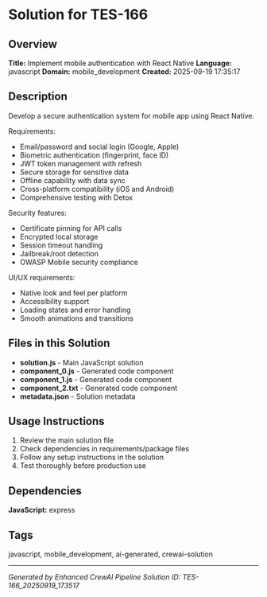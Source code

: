 # Solution for TES-166

## Overview
**Title:** Implement mobile authentication with React Native
**Language:** javascript
**Domain:** mobile_development
**Created:** 2025-09-19 17:35:17

## Description
Develop a secure authentication system for mobile app using React Native.

Requirements:
- Email/password and social login (Google, Apple)
- Biometric authentication (fingerprint, face ID)
- JWT token management with refresh
- Secure storage for sensitive data
- Offline capability with data sync
- Cross-platform compatibility (iOS and Android)
- Comprehensive testing with Detox

Security features:
- Certificate pinning for API calls
- Encrypted local storage
- Session timeout handling
- Jailbreak/root detection
- OWASP Mobile security compliance

UI/UX requirements:
- Native look and feel per platform
- Accessibility support
- Loading states and error handling
- Smooth animations and transitions

## Files in this Solution
- **solution.js** - Main JavaScript solution
- **component_0.js** - Generated code component
- **component_1.js** - Generated code component
- **component_2.txt** - Generated code component
- **metadata.json** - Solution metadata

## Usage Instructions
1. Review the main solution file
2. Check dependencies in requirements/package files
3. Follow any setup instructions in the solution
4. Test thoroughly before production use

## Dependencies
**JavaScript:** express

## Tags
javascript, mobile_development, ai-generated, crewai-solution

---
*Generated by Enhanced CrewAI Pipeline*
*Solution ID: TES-166_20250919_173517*
